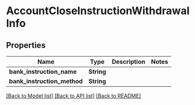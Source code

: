 # AccountCloseInstructionWithdrawalInfo

## Properties

Name | Type | Description | Notes
------------ | ------------- | ------------- | -------------
**bank_instruction_name** | **String** |  |
**bank_instruction_method** | **String** |  |

[[Back to Model list]](../README.md#documentation-for-models) [[Back to API list]](../README.md#documentation-for-api-endpoints) [[Back to README]](../README.md)
